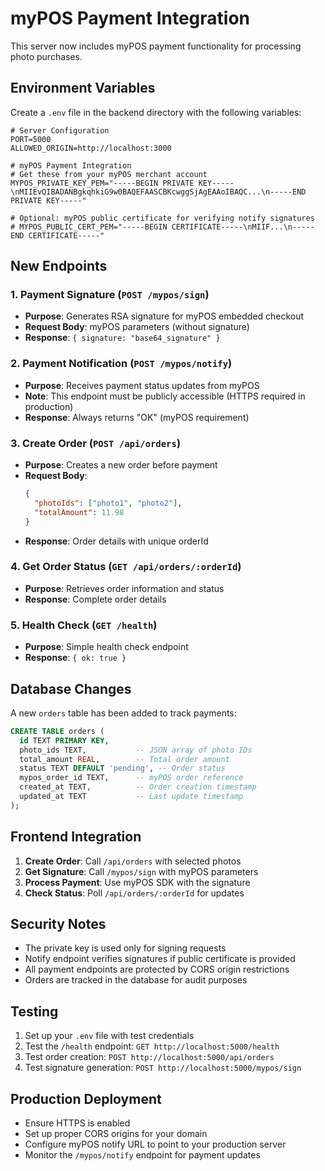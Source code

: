 # myPOS Payment Integration

This server now includes myPOS payment functionality for processing photo purchases.

## Environment Variables

Create a `.env` file in the backend directory with the following variables:

```env
# Server Configuration
PORT=5000
ALLOWED_ORIGIN=http://localhost:3000

# myPOS Payment Integration
# Get these from your myPOS merchant account
MYPOS_PRIVATE_KEY_PEM="-----BEGIN PRIVATE KEY-----\nMIIEvQIBADANBgkqhkiG9w0BAQEFAASCBKcwggSjAgEAAoIBAQC...\n-----END PRIVATE KEY-----"

# Optional: myPOS public certificate for verifying notify signatures
# MYPOS_PUBLIC_CERT_PEM="-----BEGIN CERTIFICATE-----\nMIIF...\n-----END CERTIFICATE-----"
```

## New Endpoints

### 1. Payment Signature (`POST /mypos/sign`)
- **Purpose**: Generates RSA signature for myPOS embedded checkout
- **Request Body**: myPOS parameters (without signature)
- **Response**: `{ signature: "base64_signature" }`

### 2. Payment Notification (`POST /mypos/notify`)
- **Purpose**: Receives payment status updates from myPOS
- **Note**: This endpoint must be publicly accessible (HTTPS required in production)
- **Response**: Always returns "OK" (myPOS requirement)

### 3. Create Order (`POST /api/orders`)
- **Purpose**: Creates a new order before payment
- **Request Body**: 
  ```json
  {
    "photoIds": ["photo1", "photo2"],
    "totalAmount": 11.98
  }
  ```
- **Response**: Order details with unique orderId

### 4. Get Order Status (`GET /api/orders/:orderId`)
- **Purpose**: Retrieves order information and status
- **Response**: Complete order details

### 5. Health Check (`GET /health`)
- **Purpose**: Simple health check endpoint
- **Response**: `{ ok: true }`

## Database Changes

A new `orders` table has been added to track payments:

```sql
CREATE TABLE orders (
  id TEXT PRIMARY KEY,
  photo_ids TEXT,           -- JSON array of photo IDs
  total_amount REAL,        -- Total order amount
  status TEXT DEFAULT 'pending', -- Order status
  mypos_order_id TEXT,      -- myPOS order reference
  created_at TEXT,          -- Order creation timestamp
  updated_at TEXT           -- Last update timestamp
);
```

## Frontend Integration

1. **Create Order**: Call `/api/orders` with selected photos
2. **Get Signature**: Call `/mypos/sign` with myPOS parameters
3. **Process Payment**: Use myPOS SDK with the signature
4. **Check Status**: Poll `/api/orders/:orderId` for updates

## Security Notes

- The private key is used only for signing requests
- Notify endpoint verifies signatures if public certificate is provided
- All payment endpoints are protected by CORS origin restrictions
- Orders are tracked in the database for audit purposes

## Testing

1. Set up your `.env` file with test credentials
2. Test the `/health` endpoint: `GET http://localhost:5000/health`
3. Test order creation: `POST http://localhost:5000/api/orders`
4. Test signature generation: `POST http://localhost:5000/mypos/sign`

## Production Deployment

- Ensure HTTPS is enabled
- Set up proper CORS origins for your domain
- Configure myPOS notify URL to point to your production server
- Monitor the `/mypos/notify` endpoint for payment updates
